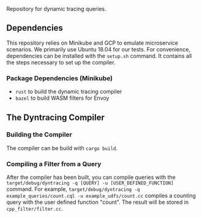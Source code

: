 Repository for dynamic tracing queries.

## Dependencies
This repository relies on Minikube and GCP to emulate microservice scenarios. We primarily use Ubuntu 18.04 for our tests. For convenience, dependencies can be installed with the `setup.sh` command. It contains all the steps necessary to set up the compiler.

### Package Dependencies (Minikube)
- `rust` to build the dynamic tracing compiler
- `bazel` to build WASM filters for Envoy


## The Dyntracing Compiler

### Building the Compiler
The compiler can be build with `cargo build`.

### Compiling a Filter from a Query
After the compiler has been built, you can compile queries with the
`target/debug/dyntracing -q [QUERY] -u [USER_DEFINED_FUNCTION]` command. For example,
`target/debug/dyntracing -q example_queries/count.cql -u example_udfs/count.cc` compiles a counting query with the user defined function "count". The result will be stored in `cpp_filter/filter.cc`.




